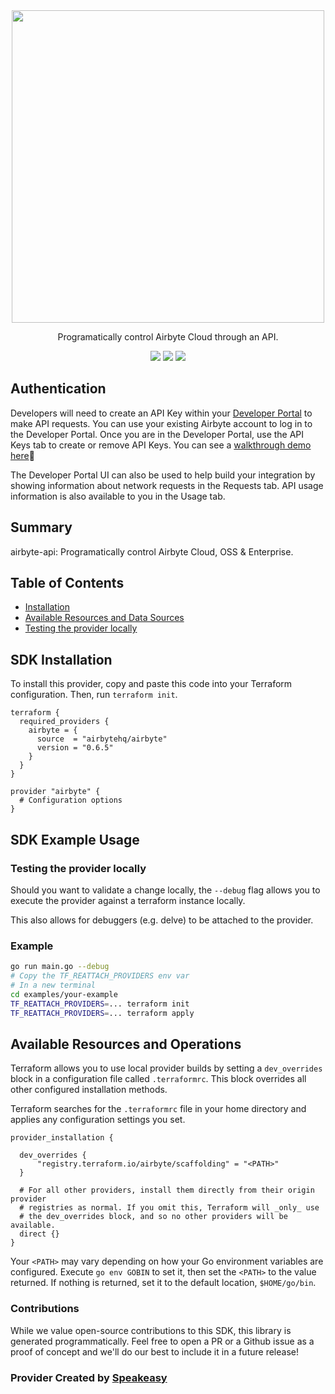 <div align="center">
    <picture>
        <img src="https://user-images.githubusercontent.com/68016351/222853569-b35cc448-6481-4cf2-a237-bd5da47e94fd.png" width="500">
    </picture>
    <p>Programatically control Airbyte Cloud through an API.</p>
    <a href="https://reference.airbyte.com/reference/start"><img src="https://img.shields.io/static/v1?label=Docs&message=API Ref&color=000000&style=for-the-badge" /></a>
    <a href="https://registry.terraform.io/providers/airbytehq/airbyte/latest/docs"><img src="https://img.shields.io/static/v1?label=Docs&message=terraform-provider-airbyte&color=000000&style=for-the-badge" /></a>
  <a href="https://opensource.org/licenses/MIT"><img src="https://img.shields.io/badge/License-MIT-blue.svg?style=for-the-badge" /></a>
</div>


## Authentication

Developers will need to create an API Key within your [Developer Portal](https://portal.airbyte.com/) to make API requests. You can use your existing Airbyte account to log in to the Developer Portal. Once you are in the Developer Portal, use the API Keys tab to create or remove API Keys. You can see a [walkthrough demo here](https://www.loom.com/share/7997a7c67cd642cc8d1c72ef0dfcc4bc)🎦

The Developer Portal UI can also be used to help build your integration by showing information about network requests in the Requests tab. API usage information is also available to you in the Usage tab.

<!-- Start Summary [summary] -->
## Summary

airbyte-api: Programatically control Airbyte Cloud, OSS & Enterprise.
<!-- End Summary [summary] -->

<!-- Start Table of Contents [toc] -->
## Table of Contents

* [Installation](#installation)
* [Available Resources and Data Sources](#available-resources-and-data-sources)
* [Testing the provider locally](#testing-the-provider-locally)
<!-- End Table of Contents [toc] -->

<!-- Start SDK Installation [installation] -->
## SDK Installation

To install this provider, copy and paste this code into your Terraform configuration. Then, run `terraform init`.

```hcl
terraform {
  required_providers {
    airbyte = {
      source  = "airbytehq/airbyte"
      version = "0.6.5"
    }
  }
}

provider "airbyte" {
  # Configuration options
}
```
<!-- End SDK Installation [installation] -->

<!-- Start SDK Example Usage [usage] -->
## SDK Example Usage

### Testing the provider locally

Should you want to validate a change locally, the `--debug` flag allows you to execute the provider against a terraform instance locally.

This also allows for debuggers (e.g. delve) to be attached to the provider.

### Example

```sh
go run main.go --debug
# Copy the TF_REATTACH_PROVIDERS env var
# In a new terminal
cd examples/your-example
TF_REATTACH_PROVIDERS=... terraform init
TF_REATTACH_PROVIDERS=... terraform apply
```
<!-- End SDK Example Usage [usage] -->

<!-- Start Available Resources and Operations [operations] -->
## Available Resources and Operations


<!-- End Available Resources and Operations [operations] -->

<!-- Placeholder for Future Speakeasy SDK Sections -->



Terraform allows you to use local provider builds by setting a `dev_overrides` block in a configuration file called `.terraformrc`. This block overrides all other configured installation methods.

Terraform searches for the `.terraformrc` file in your home directory and applies any configuration settings you set.

```
provider_installation {

  dev_overrides {
      "registry.terraform.io/airbyte/scaffolding" = "<PATH>"
  }

  # For all other providers, install them directly from their origin provider
  # registries as normal. If you omit this, Terraform will _only_ use
  # the dev_overrides block, and so no other providers will be available.
  direct {}
}
```

Your `<PATH>` may vary depending on how your Go environment variables are configured. Execute `go env GOBIN` to set it, then set the `<PATH>` to the value returned. If nothing is returned, set it to the default location, `$HOME/go/bin`.

### Contributions

While we value open-source contributions to this SDK, this library is generated programmatically.
Feel free to open a PR or a Github issue as a proof of concept and we'll do our best to include it in a future release!

### Provider Created by [Speakeasy](https://docs.speakeasyapi.dev/docs/using-speakeasy/client-sdks)

